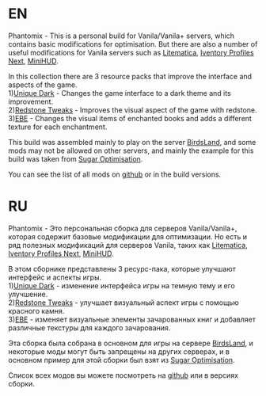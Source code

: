 # EN
Phantomix - This is a personal build for Vanila/Vanila+ servers, which contains basic modifications for optimisation. But there are also a number of useful modifications for Vanila servers such as [Litematica](https://www.curseforge.com/minecraft/mc-mods/litematica), [Iventory Profiles Next](https://modrinth.com/mod/inventory-profiles-next), [MiniHUD](https://www.curseforge.com/minecraft/mc-mods/minihud).

In this collection there are 3 resource packs that improve the interface and aspects of the game.  
1)[Unique Dark](https://modrinth.com/resourcepack/unique-dark) - Changes the game interface to a dark theme and its improvement.  
2)[Redstone Tweaks](https://modrinth.com/resourcepack/redstone-tweaks) - Improves the visual aspect of the game with redstone.  
3)[EBE](https://modrinth.com/resourcepack/even-better-enchants) - Changes the visual items of enchanted books and adds a different texture for each enchantment.

This build was assembled mainly to play on the server [BirdsLand](https://birds.land/), and some mods may not be allowed on other servers, and mainly the example for this build was taken from [Sugar Optimisation](https://modrinth.com/modpack/sugar).

You can see the list of all mods on [github](https://github.com/FaNToMaSikkk/Phantomix/tree/d16e0a256d5ed115b0d8f555b7778cdd0a70d175/1.20.1/mods) or in the build versions.

# RU
Phantomix - Это персональная сборка для серверов Vanila/Vanila+, которая содержит базовые модификации для оптимизации. Но есть и ряд полезных модификаций для серверов Vanila, таких как [Litematica](https://www.curseforge.com/minecraft/mc-mods/litematica), [Iventory Profiles Next](https://modrinth.com/mod/inventory-profiles-next), [MiniHUD](https://www.curseforge.com/minecraft/mc-mods/minihud).

В этом сборнике представлены 3 ресурс-пака, которые улучшают интерфейс и аспекты игры.  
1)[Unique Dark](https://modrinth.com/resourcepack/unique-dark) - изменение интерфейса игры на темную тему и его улучшение.  
2)[Redstone Tweaks](https://modrinth.com/resourcepack/redstone-tweaks) - улучшает визуальный аспект игры с помощью красного камня.  
3)[EBE](https://modrinth.com/resourcepack/even-better-enchants) - изменяет визуальные элементы зачарованных книг и добавляет различные текстуры для каждого зачарования.

Эта сборка была собрана в основном для игры на сервере [BirdsLand](https://birds.land/), и некоторые моды могут быть запрещены на других серверах, и в основном пример для этой сборки был взят из [Sugar Optimisation](https://modrinth.com/modpack/sugar).

Список всех модов вы можете посмотреть на [github](https://github.com/FaNToMaSikkk/Phantomix/tree/d16e0a256d5ed115b0d8f555b7778cdd0a70d175/1.20.1/mods) или в версиях сборки.
